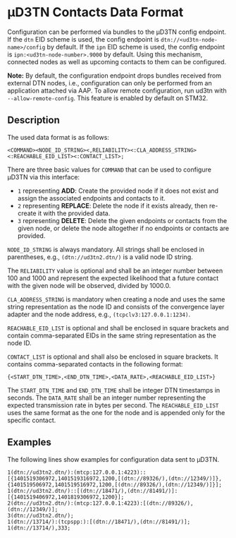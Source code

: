 # µD3TN Contacts Data Format

Configuration can be performed via bundles to the µD3TN config endpoint.
If the `dtn` EID scheme is used, the config endpoint is `dtn://<ud3tn-node-name>/config` by default. If the `ipn` EID scheme is used, the config endpoint is `ipn:<ud3tn-node-number>.9000` by default.
Using this mechanism, connected nodes as well as upcoming contacts to them can be configured.

**Note:** By default, the configuration endpoint drops bundles received from external DTN nodes, i.e., configuration can only be performed from an application attached via AAP.
To allow remote configuration, run ud3tn with `--allow-remote-config`. This feature is enabled by default on STM32.

## Description

The used data format is as follows:

```
<COMMAND><NODE_ID_STRING><,RELIABILITY><:CLA_ADDRESS_STRING><:REACHABLE_EID_LIST><:CONTACT_LIST>;
```

There are three basic values for `COMMAND` that can be used to configure µD3TN via this interface:
  * `1` representing **ADD**: Create the provided node if it does not exist and assign the associated endpoints and contacts to it.
  * `2` representing **REPLACE**: Delete the node if it exists already, then re-create it with the provided data.
  * `3` representing **DELETE**: Delete the given endpoints or contacts from the given node, or delete the node altogether if no endpoints or contacts are provided.

`NODE_ID_STRING` is always mandatory. All strings shall be enclosed in parentheses, e.g., `(dtn://ud3tn2.dtn/)` is a valid node ID string.

The `RELIABILITY` value is optional and shall be an integer number between 100 and 1000 and represent the expected likelihood that a future contact with the given node will be observed, divided by 1000.0.

`CLA_ADDRESS_STRING` is mandatory when creating a node and uses the same string representation as the node ID and consists of the convergence layer adapter and the node address, e.g., `(tcpclv3:127.0.0.1:1234)`.

`REACHABLE_EID_LIST` is optional and shall be enclosed in square brackets and contain comma-separated EIDs in the same string representation as the node ID.

`CONTACT_LIST` is optional and shall also be enclosed in square brackets. It contains comma-separated contacts in the following format:

```
{<START_DTN_TIME>,<END_DTN_TIME>,<DATA_RATE>,<REACHABLE_EID_LIST>}
```

The `START_DTN_TIME` and `END_DTN_TIME` shall be integer DTN timestamps in seconds. The `DATA_RATE` shall be an integer number representing the expected transmission rate in bytes per second. The `REACHABLE_EID_LIST` uses the same format as the one for the node and is appended only for the specific contact.

## Examples

The following lines show examples for configuration data sent to µD3TN.

```
1(dtn://ud3tn2.dtn/):(mtcp:127.0.0.1:4223)::[{1401519306972,1401519316972,1200,[(dtn://89326/),(dtn://12349/)]},{1401519506972,1401519516972,1200,[(dtn://89326/),(dtn://12349/)]}];
1(dtn://ud3tn2.dtn/)::[(dtn://18471/),(dtn://81491/)]:[{1401519406972,1401819306972,1200}];
2(dtn://ud3tn2.dtn/):(mtcp:127.0.0.1:4223):[(dtn://89326/),(dtn://12349/)];
3(dtn://ud3tn2.dtn/);
1(dtn://13714/):(tcpspp:):[(dtn://18471/),(dtn://81491/)];
1(dtn://13714/),333;
```
